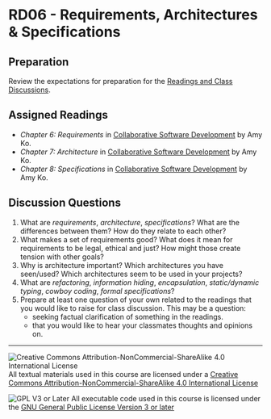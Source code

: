 # RD06 - Requirements, Architectures & Specifications

## Preparation

Review the expectations for preparation for the [Readings and Class Discussions](./RD-ReadingsAndDiscussion.md).

## Assigned Readings

- _Chapter 6: Requirements_ in [Collaborative Software Development](https://faculty.washington.edu/ajko/books/cooperative-software-development/) by Amy Ko.
- _Chapter 7: Architecture_ in [Collaborative Software Development](https://faculty.washington.edu/ajko/books/cooperative-software-development/) by Amy Ko.
- _Chapter 8: Specifications_ in [Collaborative Software Development](https://faculty.washington.edu/ajko/books/cooperative-software-development/) by Amy Ko.

## Discussion Questions

1. What are _requirements_, _architecture_, _specifications_? What are the differences between them? How do they relate to each other?
2. What makes a set of requirements good? What does it mean for requirements to be legal, ethical and just? How might those create tension with other goals?
3. Why is architecture important? Which architectures you have seen/used? Which architectures seem to be used in your projects?
4. What are _refactoring_, _information hiding_, _encapsulation_, _static/dynamic typing_, _cowboy coding_, _formal specifications_?
5. Prepare at least one question of your own related to the readings that you would like to raise for class discussion. This may be a question:
   - seeking factual clarification of something in the readings.
   - that you would like to hear your classmates thoughts and opinions on.

---

![Creative Commons Attribution-NonCommercial-ShareAlike 4.0 International License](https://i.creativecommons.org/l/by-nc-sa/4.0/88x31.png "Creative Commons Attribution-NonCommercial-ShareAlike 4.0 International License") All textual materials used in this course are licensed under a [Creative Commons Attribution-NonCommercial-ShareAlike 4.0 International License](http://creativecommons.org/licenses/by-nc-sa/4.0/)

![GPL V3 or Later](https://www.gnu.org/graphics/gplv3-or-later-sm.png "GPL V3 or later") All executable code used in this course is licensed under the [GNU General Public License Version 3 or later](https://www.gnu.org/licenses/gpl.txt)


